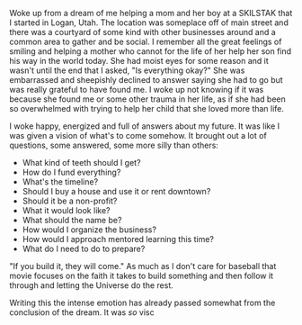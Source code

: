 Woke up from a dream of me helping a mom and her boy at a SKILSTAK that I started in Logan, Utah. The location was someplace off of main street and there was a courtyard of some kind with other businesses around and a common area to gather and be social. I remember all the great feelings of smiling and helping a mother who cannot for the life of her help her son find his way in the world today. She had moist eyes for some reason and it wasn't until the end that I asked, "Is everything okay?" She was embarrassed and sheepishly declined to answer saying she had to go but was really grateful to have found me. I woke up not knowing if it was because she found me or some other trauma in her life, as if she had been so overwhelmed with trying to help her child that she loved more than life.

I woke happy, energized and full of answers about my future. It was like I was given a vision of what's to come somehow. It brought out a lot of questions, some answered, some more silly than others:

- What kind of teeth should I get?
- How do I fund everything?
- What's the timeline?
- Should I buy a house and use it or rent downtown?
- Should it be a non-profit?
- What it would look like?
- What should the name be?
- How would I organize the business?
- How would I approach mentored learning this time?
- What do I need to do to prepare?

"If you build it, they will come." As much as I don't care for baseball that movie focuses on the faith it takes to build something and then follow it through and letting the Universe do the rest.

Writing this the intense emotion has already passed somewhat from the conclusion of the dream. It was *so* visc